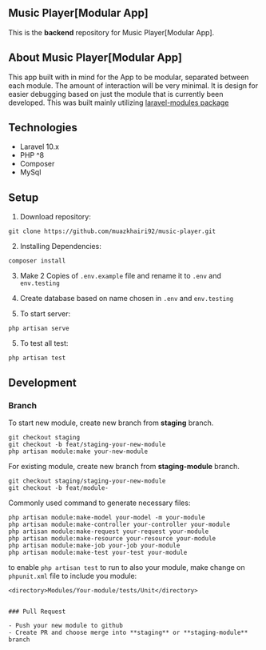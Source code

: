 ## Music Player[Modular App]


This is the **backend** repository for Music Player[Modular App].

## About Music Player[Modular App]

This app built with in mind for the App to be modular, separated between each module.
The amount of interaction will be very minimal.
It is design for easier debugging based on just the module that is currently been developed.
This was built mainly utilizing [laravel-modules package](https://github.com/nWidart/laravel-modules)


## Technologies

- Laravel 10.x
- PHP ^8
- Composer
- MySql

## Setup

1. Download repository:

```
git clone https://github.com/muazkhairi92/music-player.git
```

2. Installing Dependencies:

```
composer install
```

3. Make 2 Copies of `.env.example` file and rename it to `.env` and `env.testing`

4. Create database based on name chosen in `.env` and `env.testing`

4. To start server:

```
php artisan serve
```
5. To test all test:

```
php artisan test
```


## Development

### Branch

To start new module, create new branch from **staging** branch.

```
git checkout staging
git checkout -b feat/staging-your-new-module
php artisan module:make your-new-module
```

For existing module, create new branch from **staging-module** branch. 

```
git checkout staging/staging-your-new-module
git checkout -b feat/module-
```

Commonly used command to generate necessary files:

```
php artisan module:make-model your-model -m your-module
php artisan module:make-controller your-controller your-module
php artisan module:make-request your-request your-module
php artisan module:make-resource your-resource your-module
php artisan module:make-job your-job your-module
php artisan module:make-test your-test your-module
```

to enable `php artisan test` to run to also your module, 
make change on `phpunit.xml` file to include you module:

```
<directory>Modules/Your-module/tests/Unit</directory>
```


```

### Pull Request

- Push your new module to github
- Create PR and choose merge into **staging** or **staging-module** branch
